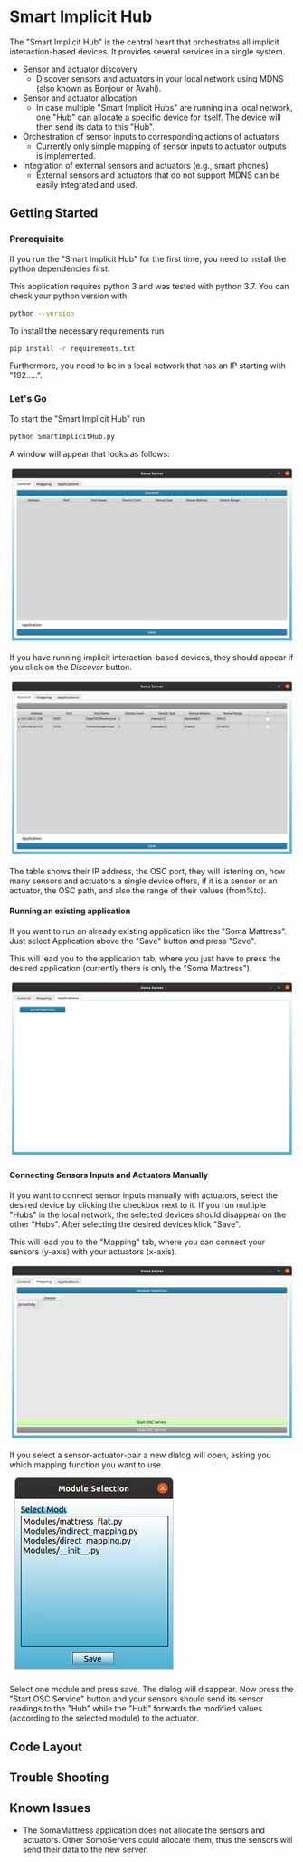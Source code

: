 # Smart Implicit Hub

The "Smart Implicit Hub" is the central heart that orchestrates all implicit interaction-based devices. It provides several services in a single system.

* Sensor and actuator discovery
  * Discover sensors and actuators in your local network using MDNS (also known as Bonjour or Avahi).
* Sensor and actuator allocation
  * In case multiple "Smart Implicit Hubs" are running in a local network, one "Hub" can allocate a specific device for itself. The device will then send its data to this "Hub".
* Orchestration of sensor inputs to corresponding actions of actuators
  * Currently only simple mapping of sensor inputs to actuator outputs is implemented.
* Integration of external sensors and actuators (e.g., smart phones)
  * External sensors and actuators that do not support MDNS can be easily integrated and used.

## Getting Started

### Prerequisite

If you run the "Smart Implicit Hub" for the first time, you need to install the python dependencies first.

This application requires python 3 and was tested with python 3.7. You can check your python version with

```bash
python --version
```

To install the necessary requirements run

```bash
pip install -r requirements.txt
```

Furthermore, you need to be in a local network that has an IP starting with "192.....".

### Let's Go

To start the "Smart Implicit Hub" run

```bash
python SmartImplicitHub.py
```

A window will appear that looks as follows:

![00_start](doc/00_start.png)

If you have running implicit interaction-based devices, they should appear if you click on the *Discover* button.

![01_discover](doc/01_discover.png)

The table shows their IP address, the OSC port, they will listening on, how many sensors and actuators a single device offers, if it is a sensor or an actuator, the OSC path, and also the range of their values (from%to).

#### Running an existing application

If you want to run an already existing application like the "Soma Mattress". Just select Application above the "Save" button and press "Save".

This will lead you to the application tab, where you just have to press the desired application (currently there is only the "Soma Mattress").

![02_application](doc/02_application.png)

#### Connecting Sensors Inputs and Actuators Manually

If you want to connect sensor inputs manually with actuators, select the desired device by clicking the checkbox next to it. If you run multiple "Hubs" in the local network, the selected devices should disappear on the other "Hubs". After selecting the desired devices klick "Save".

This will lead you to the "Mapping" tab, where you can connect your sensors (y-axis) with your actuators (x-axis). 

![03_mapping](doc/03_mapping.png)

If you select a sensor-actuator-pair a new dialog will open, asking you which mapping function you want to use.

![04_module](doc/04_module.png)

Select one module and press save. The dialog will disappear. Now press the "Start OSC Service" button and your sensors should send its sensor readings to the "Hub" while the "Hub" forwards the modified values (according to the selected module) to the actuator.



 ## Code Layout

## Trouble Shooting

## Known Issues

* The SomaMattress application does not allocate the sensors and actuators. Other SomoServers could allocate them, thus the sensors will send their data to the new server.